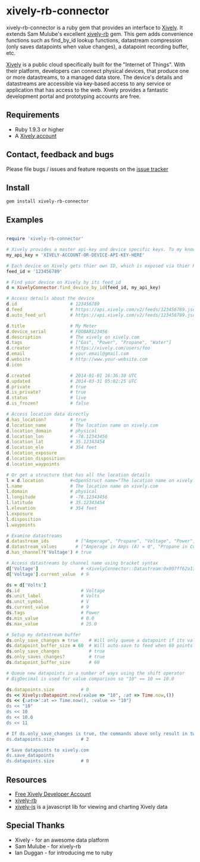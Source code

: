 xively-rb-connector
===================

xively-rb-connector is a ruby gem that provides an interface to [Xively](https://xively.com). It extends Sam Mulube's
excellent [xively-rb](https://github.com/xively/xively-rb) gem. This gem adds convenience functions such as find_by_id
lookup functions, datastream compression (only saves datapoints when value changes), a datapoint recording buffer, etc.

[Xively](https://xively.com/whats_xively/) is a public cloud specifically built for the "Internet of Things". With their
platform, developers can connect physical devices, that produce one or more datastreams, to a managed data store. The
device's details and datastreams are accessible via key-based access to any service or application that has access to the
web. Xively provides a fantastic development portal and prototyping accounts are free.

## Requirements

* Ruby 1.9.3 or higher
* A [Xively account](https://xively.com/signup)

## Contact, feedback and bugs

Please file bugs / issues and feature requests on the [issue tracker](https://github.com/jwtd/xively-rb-connector/issues)

## Install

```
gem install xively-rb-connector
```

## Examples

```ruby

require 'xively-rb-connector'

# Xively provides a master api-key and device specific keys. To my knowledge, either can be used here.
my_api_key = 'XIVELY-ACCOUNT-OR-DEVICE-API-KEY-HERE'

# Each device on Xively gets thier own ID, which is exposed via thier REST API as a "feed"
feed_id = '123456789'

# Find your device on Xively by its feed_id
d = XivelyConnector.find_device_by_id(feed_id, my_api_key)

# Access details about the device
d.id	                # 123456789
d.feed	                # https://api.xively.com/v2/feeds/123456789.json
d.auto_feed_url         # https://api.xively.com/v2/feeds/123456789.json

d.title                 # My Meter
d.device_serial         # FOOBAR123456
d.description           # The xively on xively.com
d.tags                  # ["Gas", "Power", "Propane", "Water"]
d.creator               # https://xively.com/users/foo
d.email                 # your.email@gmail.com
d.website               # http://www.your-website.com
d.icon

d.created               # 2014-01-01 16:36:30 UTC
d.updated               # 2014-03-31 05:02:25 UTC
d.private               # true
d.is_private?           # true
d.status                # live
d.is_frozen?            # false

# Access location data directly
d.has_location?         # true
d.location_name         # The location name on xively.com
d.location_domain       # physical
d.location_lon          # -78.12343456
d.location_lat          # 35.12343454
d.location_ele          # 354 feet
d.location_exposure
d.location_disposition
d.location_waypoints

# Or get a structure that has all the location details
l = d.location          #<OpenStruct name="The location name on xively.com", latitude=35.12343454, longitude=-78.12343456, elevation="354 feet", exposure=nil, disposition=nil, waypoints=nil, domain="physical">
l.name                  # The location name on xively.com
l.domain                # physical
l.longitude             # -78.12343456
l.latitude              # 35.12343454
l.elevation             # 354 feet
l.exposure
l.disposition
l.waypoints

# Examine datastreams
d.datastream_ids          # ["Amperage", "Propane", "Voltage", "Power", "Well"]
d.datastream_values       # ["Amperage in Amps (A) = 0", "Propane in Cubic Feet (cft) = 0", "Voltage in Volts (V) = 9", "Power in Watts (W) = 0", "Well in Cubic Feet (cft) = 0"]
d.has_channel?('Voltage') # true

# Access datastreams by channel name using bracket syntax
d['Voltage']                # <XivelyConnector::Datastream:0x007ff62a137b80>
d['Voltage'].current_value  # 9

ds = d['Volts']
ds.id                       # Voltage
ds.unit_label               # Volts
ds.unit_symbol              # V
ds.current_value            # 9
ds.tags                     # Power
ds.min_value                # 0.0
ds.max_value                # 25.0

# Setup my datastream buffer
ds.only_save_changes = true    # Will only queue a datapoint if its value is different from the previous datapoint's which is also the current_value
ds.datapoint_buffer_size = 60  # Will auto-save to feed when 60 points are queued
ds.only_save_changes           # true
ds.only_saves_changes?         # true
ds.datapoint_buffer_size       # 60

# Queue new datapoints in a number of ways using the shift operator
# BigDecimal is used for value comparison so "10" == 10 == 10.0

ds.datapoints.size          # 0
ds << Xively::Datapoint.new(:value => "10", :at => Time.now,())
ds << {:at=>':at => Time.now(), :value => "10"}
ds << "10"
ds << 10
ds << 10.0
ds << 11

# If ds.only_save_changes is true, the commands above only result in two datapoints being queued (because the only unique values recorded were 10 and 11)
ds.datapoints.size          # 2

# Save datapoints to xively.com
ds.save_datapoints
ds.datapoints.size          # 0

```

## Resources

* [Free Xively Developer Account](https://xively.com/signup)
* [xively-rb](https://github.com/xively/xively-rb)
* [xively-js](http://xively.github.io/xively-js) is a javascript lib for viewing and charting Xively data

## Special Thanks

* Xively - for an awesome data platform
* Sam Mulube - for xively-rb
* Ian Duggan - for introducing me to ruby

